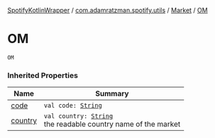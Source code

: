 [SpotifyKotlinWrapper](../../index.md) / [com.adamratzman.spotify.utils](../index.md) / [Market](index.md) / [OM](./-o-m.md)

# OM

`OM`

### Inherited Properties

| Name | Summary |
|---|---|
| [code](code.md) | `val code: `[`String`](https://kotlinlang.org/api/latest/jvm/stdlib/kotlin/-string/index.html) |
| [country](country.md) | `val country: `[`String`](https://kotlinlang.org/api/latest/jvm/stdlib/kotlin/-string/index.html)<br>the readable country name of the market |
